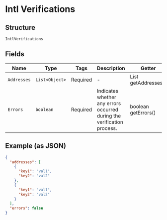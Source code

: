 
# Intl Verifications

## Structure

`IntlVerifications`

## Fields

| Name | Type | Tags | Description | Getter | Setter |
|  --- | --- | --- | --- | --- | --- |
| `Addresses` | `List<Object>` | Required | - | List<Object> getAddresses() | setAddresses(List<Object> addresses) |
| `Errors` | `boolean` | Required | Indicates whether any errors occurred during the verification process. | boolean getErrors() | setErrors(boolean errors) |

## Example (as JSON)

```json
{
  "addresses": [
    {
      "key1": "val1",
      "key2": "val2"
    },
    {
      "key1": "val1",
      "key2": "val2"
    }
  ],
  "errors": false
}
```


